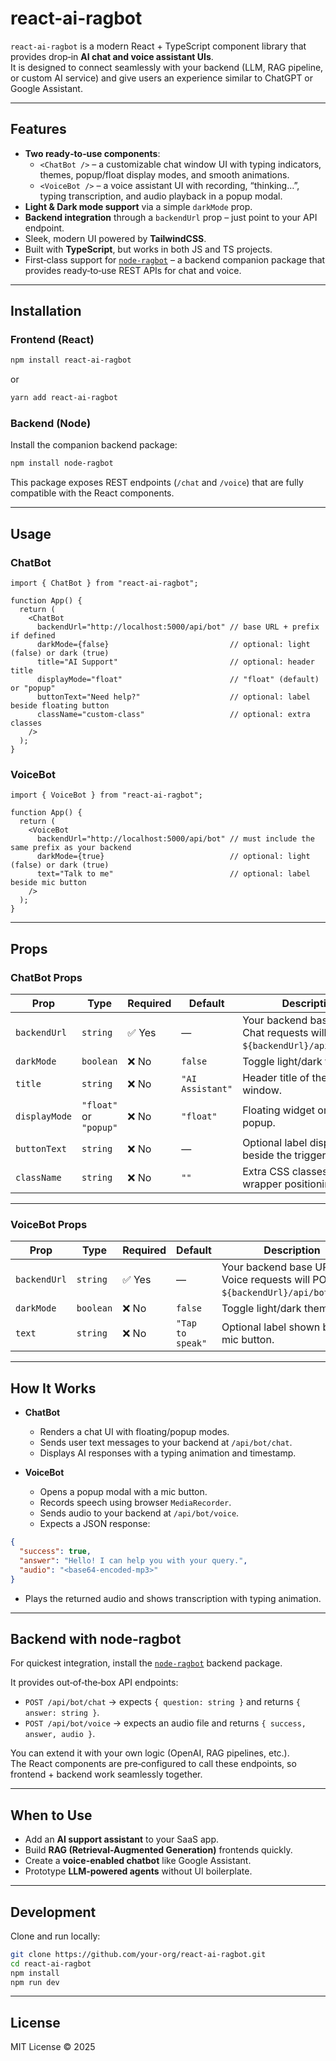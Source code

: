 # react-ai-ragbot

`react-ai-ragbot` is a modern React + TypeScript component library that provides drop‑in **AI chat and voice assistant UIs**.  
It is designed to connect seamlessly with your backend (LLM, RAG pipeline, or custom AI service) and give users an experience similar to ChatGPT or Google Assistant.

---

## Features
- **Two ready‑to‑use components**:
  - `<ChatBot />` – a customizable chat window UI with typing indicators, themes, popup/float display modes, and smooth animations.
  - `<VoiceBot />` – a voice assistant UI with recording, “thinking…”, typing transcription, and audio playback in a popup modal.
- **Light & Dark mode support** via a simple `darkMode` prop.
- **Backend integration** through a `backendUrl` prop – just point to your API endpoint.
- Sleek, modern UI powered by **TailwindCSS**.
- Built with **TypeScript**, but works in both JS and TS projects.
- First‑class support for [`node-ragbot`](https://www.npmjs.com/package/node-ragbot) – a backend companion package that provides ready‑to‑use REST APIs for chat and voice.  

---

## Installation

### Frontend (React)
```bash
npm install react-ai-ragbot
```

or

```bash
yarn add react-ai-ragbot
```

### Backend (Node)
Install the companion backend package:

```bash
npm install node-ragbot
```

This package exposes REST endpoints (`/chat` and `/voice`) that are fully compatible with the React components.  

---

## Usage

### ChatBot

```tsx
import { ChatBot } from "react-ai-ragbot";

function App() {
  return (
    <ChatBot
      backendUrl="http://localhost:5000/api/bot" // base URL + prefix if defined
      darkMode={false}                           // optional: light (false) or dark (true)
      title="AI Support"                         // optional: header title
      displayMode="float"                        // "float" (default) or "popup"
      buttonText="Need help?"                    // optional: label beside floating button
      className="custom-class"                   // optional: extra classes
    />
  );
}
```

### VoiceBot

```tsx
import { VoiceBot } from "react-ai-ragbot";

function App() {
  return (
    <VoiceBot
      backendUrl="http://localhost:5000/api/bot" // must include the same prefix as your backend
      darkMode={true}                            // optional: light (false) or dark (true)
      text="Talk to me"                          // optional: label beside mic button
    />
  );
}
```

---

## Props

### ChatBot Props

| Prop         | Type                              | Required | Default        | Description |
|--------------|-----------------------------------|----------|----------------|-------------|
| `backendUrl` | `string`                          | ✅ Yes   | —              | Your backend base URL. Chat requests will POST to `${backendUrl}/api/bot/chat`. |
| `darkMode`   | `boolean`                         | ❌ No    | `false`        | Toggle light/dark theme. |
| `title`      | `string`                          | ❌ No    | `"AI Assistant"` | Header title of the chat window. |
| `displayMode`| `"float"` or `"popup"`            | ❌ No    | `"float"`      | Floating widget or fullscreen popup. |
| `buttonText` | `string`                          | ❌ No    | —              | Optional label displayed beside the trigger button. |
| `className`  | `string`                          | ❌ No    | `""`           | Extra CSS classes for wrapper positioning. |

---

### VoiceBot Props

| Prop         | Type      | Required | Default       | Description |
|--------------|-----------|----------|---------------|-------------|
| `backendUrl` | `string`  | ✅ Yes   | —             | Your backend base URL. Voice requests will POST to `${backendUrl}/api/bot/voice`. |
| `darkMode`   | `boolean` | ❌ No    | `false`       | Toggle light/dark theme. |
| `text`       | `string`  | ❌ No    | `"Tap to speak"` | Optional label shown beside mic button. |

---

## How It Works

- **ChatBot**  
  - Renders a chat UI with floating/popup modes.  
  - Sends user text messages to your backend at `/api/bot/chat`.  
  - Displays AI responses with a typing animation and timestamp.  

- **VoiceBot**  
  - Opens a popup modal with a mic button.  
  - Records speech using browser `MediaRecorder`.  
  - Sends audio to your backend at `/api/bot/voice`.  
  - Expects a JSON response:  

```json
{
  "success": true,
  "answer": "Hello! I can help you with your query.",
  "audio": "<base64-encoded-mp3>"
}
```

  - Plays the returned audio and shows transcription with typing animation.  

---

## Backend with node-ragbot

For quickest integration, install the [`node-ragbot`](https://www.npmjs.com/package/node-ragbot) backend package.  

It provides out‑of‑the‑box API endpoints:  

- `POST /api/bot/chat` → expects `{ question: string }` and returns `{ answer: string }`.  
- `POST /api/bot/voice` → expects an audio file and returns `{ success, answer, audio }`.  

You can extend it with your own logic (OpenAI, RAG pipelines, etc.).  
The React components are pre‑configured to call these endpoints, so frontend + backend work seamlessly together.  

---

## When to Use

- Add an **AI support assistant** to your SaaS app.  
- Build **RAG (Retrieval-Augmented Generation)** frontends quickly.  
- Create a **voice-enabled chatbot** like Google Assistant.  
- Prototype **LLM‑powered agents** without UI boilerplate.  

---

## Development

Clone and run locally:

```bash
git clone https://github.com/your-org/react-ai-ragbot.git
cd react-ai-ragbot
npm install
npm run dev
```

---

## License

MIT License © 2025
